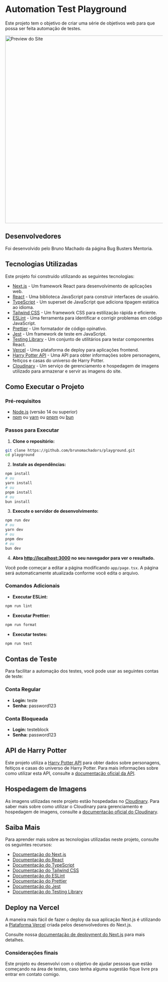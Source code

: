 # Automation Test Playground

Este projeto tem o objetivo de criar uma série de objetivos web para que possa ser feita automação de testes.

<img src="https://res.cloudinary.com/dtglidvcw/image/upload/v1722117148/BUGBUSTER/oxppkv2auqy48lj5vbjn.png" alt="Preview do Site" width="600" />

## Desenvolvedores

Foi desenvolvido pelo Bruno Machado da página Bug Busters Mentoria.

## Tecnologias Utilizadas

Este projeto foi construído utilizando as seguintes tecnologias:

- [Next.js](https://nextjs.org/) - Um framework React para desenvolvimento de aplicações web.
- [React](https://reactjs.org/) - Uma biblioteca JavaScript para construir interfaces de usuário.
- [TypeScript](https://www.typescriptlang.org/) - Um superset de JavaScript que adiciona tipagem estática ao idioma.
- [Tailwind CSS](https://tailwindcss.com/) - Um framework CSS para estilização rápida e eficiente.
- [ESLint](https://eslint.org/) - Uma ferramenta para identificar e corrigir problemas em código JavaScript.
- [Prettier](https://prettier.io/) - Um formatador de código opinativo.
- [Jest](https://jestjs.io/) - Um framework de teste em JavaScript.
- [Testing Library](https://testing-library.com/) - Um conjunto de utilitários para testar componentes React.
- [Vercel](https://vercel.com/) - Uma plataforma de deploy para aplicações frontend.
- [Harry Potter API](https://hp-api.onrender.com/) - Uma API para obter informações sobre personagens, feitiços e casas do universo de Harry Potter.
- [Cloudinary](https://cloudinary.com/) - Um serviço de gerenciamento e hospedagem de imagens utilizado para armazenar e servir as imagens do site.

## Como Executar o Projeto

### Pré-requisitos

- [Node.js](https://nodejs.org/) (versão 14 ou superior)
- [npm](https://www.npmjs.com/) ou [yarn](https://yarnpkg.com/) ou [pnpm](https://pnpm.io/) ou [bun](https://bun.sh/)

### Passos para Executar

1. **Clone o repositório:**

```bash
git clone https://github.com/brunomachadors/playground.git
cd playground
```

2. **Instale as dependências:**

```bash
npm install
# ou
yarn install
# ou
pnpm install
# ou
bun install
```

3. **Execute o servidor de desenvolvimento:**

```bash
npm run dev
# ou
yarn dev
# ou
pnpm dev
# ou
bun dev
```

4. **Abra [http://localhost:3000](http://localhost:3000) no seu navegador para ver o resultado.**

Você pode começar a editar a página modificando `app/page.tsx`. A página será automaticamente atualizada conforme você edita o arquivo.

### Comandos Adicionais

- **Executar ESLint:**

```bash
npm run lint
```

- **Executar Prettier:**

```bash
npm run format
```

- **Executar testes:**

```bash
npm run test
```

## Contas de Teste

Para facilitar a automação dos testes, você pode usar as seguintes contas de teste:

### Conta Regular

- **Login:** teste
- **Senha:** password123

### Conta Bloqueada

- **Login:** testeblock
- **Senha:** password123

## API de Harry Potter

Este projeto utiliza a [Harry Potter API](https://hp-api.onrender.com/) para obter dados sobre personagens, feitiços e casas do universo de Harry Potter. Para mais informações sobre como utilizar esta API, consulte a [documentação oficial da API](https://hp-api.onrender.com/).

## Hospedagem de Imagens

As imagens utilizadas neste projeto estão hospedadas no [Cloudinary](https://cloudinary.com/). Para saber mais sobre como utilizar o Cloudinary para gerenciamento e hospedagem de imagens, consulte a [documentação oficial do Cloudinary](https://cloudinary.com/documentation).

## Saiba Mais

Para aprender mais sobre as tecnologias utilizadas neste projeto, consulte os seguintes recursos:

- [Documentação do Next.js](https://nextjs.org/docs)
- [Documentação do React](https://reactjs.org/docs/getting-started.html)
- [Documentação do TypeScript](https://www.typescriptlang.org/docs/)
- [Documentação do Tailwind CSS](https://tailwindcss.com/docs)
- [Documentação do ESLint](https://eslint.org/docs/user-guide/getting-started)
- [Documentação do Prettier](https://prettier.io/docs/en/index.html)
- [Documentação do Jest](https://jestjs.io/docs/getting-started)
- [Documentação do Testing Library](https://testing-library.com/docs/)

## Deploy na Vercel

A maneira mais fácil de fazer o deploy da sua aplicação Next.js é utilizando a [Plataforma Vercel](https://vercel.com/new?utm_medium=default-template&filter=next.js&utm_source=create-next-app&utm_campaign=create-next-app-readme) criada pelos desenvolvedores do Next.js.

Consulte nossa [documentação de deployment do Next.js](https://nextjs.org/docs/deployment) para mais detalhes.

### Considerações finais

Este projeto eu desenvolvi com o objetivo de ajudar pessoas que estão começando na área de testes, caso tenha alguma sugestão fique livre pra entrar em contato comigo.

